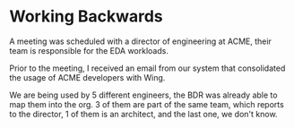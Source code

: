 

# Working Backwards

A meeting was scheduled with a director of engineering at ACME, their team is responsible for the EDA workloads.

Prior to the meeting, I received an email from our system that consolidated the usage of ACME developers with Wing.

We are being used by 5 different engineers, the BDR was already able to map them into the org. 3 of them are part of the same team, which reports to the director, 1 of them is an architect, and the last one, we don't know.

